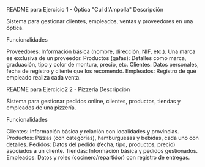 
README para Ejercicio 1 - Òptica "Cul d'Ampolla"
Descripción

Sistema para gestionar clientes, empleados, ventas y proveedores en una óptica.

Funcionalidades

Proveedores: Información básica (nombre, dirección, NIF, etc.). Una marca es exclusiva de un proveedor.
Productos (gafas): Detalles como marca, graduación, tipo y color de montura, precio, etc.
Clientes: Datos personales, fecha de registro y cliente que los recomendó.
Empleados: Registro de qué empleado realiza cada venta.


README para Ejercicio2 2 - Pizzería
Descripción

Sistema para gestionar pedidos online, clientes, productos, tiendas y empleados de una pizzería.

Funcionalidades

Clientes: Información básica y relación con localidades y provincias.
Productos: Pizzas (con categorías), hamburguesas y bebidas, cada uno con detalles.
Pedidos: Datos del pedido (fecha, tipo, productos, precio) asociados a un cliente.
Tiendas: Información básica y pedidos gestionados.
Empleados: Datos y roles (cocinero/repartidor) con registro de entregas.
